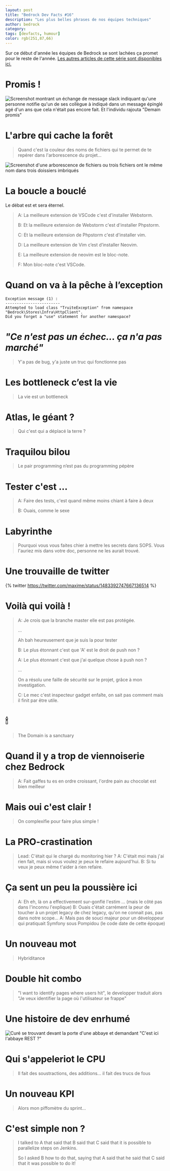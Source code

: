 ```yaml
---
layout: post
title: "Bedrock Dev Facts #16"
description: "Les plus belles phrases de nos équipes techniques"
author: bedrock 
category: 
tags: [devfacts, humour]
color: rgb(251,87,66)
---
```


Sur ce début d'année les équipes de Bedrock se sont lachées ça promet pour le reste de l'année.
[Les autres articles de cette série sont disponibles ici.](/tags/#devfacts)

# Promis !

![Screenshot montrant un échange de message slack indiquant qu'une personne notifie qu'un de ses collègue à indiqué dans un message épinglé agé d'un ans que cela n'était pas encore fait. Et l'individu rajouta "Demain promis"](/images/posts/dev-facts-16/slack-screenshot.png)

# L'arbre qui cache la forêt

> Quand c'est la couleur des noms de fichiers qui te permet de te repérer dans l'arborescence du projet… 

![Screenshot d'une arborescence de fichiers ou trois fichiers ont le même nom dans trois doissiers imbriqués](/images/posts/dev-facts-16/arbo-fichiers.png)

# La boucle a bouclé

Le débat est et sera éternel.

> A: La meilleure extension de VSCode c'est d'installer Webstorm.
> 
> B: Et la meilleure extension de Webstorm c'est d'installer Phpstorm.
> 
> C: Et la meilleure extension de Phpstorm c'est d'installer vim.
> 
> D: La meilleure extension de Vim c’est d’installer Neovim.
> 
> E: La meilleure extension de neovim est le bloc-note.
> 
> F: Mon bloc-note c'est VSCode.

# Quand on va à la pêche à l’exception

```
Exception message (1) :
------------------------
Attempted to load class "TruiteException" from namespace "Bedrock\Stores\Infra\HttpClient".
Did you forget a "use" statement for another namespace?
```

# _"Ce n'est pas un échec... ça n'a pas marché"_

> Y'a pas de bug, y'a juste un truc qui fonctionne pas

# Les bottleneck c’est la vie

> La vie est un bottleneck

# Atlas, le géant ? 

> Qui c'est qui a déplacé la terre ?

# Traquilou bilou

> Le pair programming n’est pas du programming pépère

# Tester c'est ...

> A: Faire des tests, c'est quand même moins chiant à faire à deux
>
> B: Ouais, comme le sexe

# Labyrinthe

> Pourquoi vous vous faites chier à mettre les secrets dans SOPS. 
> Vous l'auriez mis dans votre doc, personne ne les aurait trouvé.

# Une trouvaille de twitter

{% twitter https://twitter.com/maxime/status/1483392747667136514 %}

# Voilà qui voilà !

> A: Je crois que la branche master elle est pas protégée.
> 
> ...
> 
> Ah bah heureusement que je suis la pour tester
> 
> B: Le plus étonnant c'est que 'A' est le droit de push non ?
> 
> A: Le plus étonnant c'est que j'ai quelque chose à push non ? 
> 
> ...
>
> On a résolu une faille de sécurité sur le projet, grâce à mon investigation.
> 
> C: Le mec c'est inspecteur gadget enfaîte, on sait pas comment mais il finit par être utile. 

# 🕯

> The Domain is a sanctuary

# Quand il y a trop de viennoiserie chez Bedrock

> A: Fait gaffes tu es en ordre croissant, l'ordre pain au chocolat est bien meilleur

# Mais oui c'est clair !

> On complexifie pour faire plus simple !

# La PRO-crastination

> Lead: C'était qui le chargé du monitoring hier ?
> A: C'était moi mais j'ai rien fait, mais si vous voulez je peux le refaire aujourd'hui.
> B: Si tu veux je peux même t'aider à rien refaire.

# Ça sent un peu la poussière ici

> A: Eh eh, là on a effectivement sur-gonflé l'estim ... (mais le côté pas dans l'inconnu l'explique)
> B: Ouais c'était carrément la peur de toucher à un projet legacy de chez legacy, qu'on ne connait pas, pas dans notre scope...
> A: Mais pas de souci majeur pour un développeur qui pratiquait Symfony sous Pompidou (le code date de cette époque)

# Un nouveau mot

> Hybriditance

# Double hit combo

> "I want to identify pages where users hit", le developper traduit alors "Je veux identifier la page où l'utilisateur se frappe"

# Une histoire de dev enrhumé

![Curé se trouvant devant la porte d'une abbaye et demandant "C'est ici l'abbaye REST ?"](/images/posts/dev-facts-16/abbaye-rest.jpeg)

# Qui s'appeleriot le CPU

> Il fait des soustractions, des additions... il fait des trucs de fous

# Un nouveau KPI

> Alors mon piffomètre du sprint…

# C'est simple non ? 

> I talked to A that said that B said that C said that it is possible to parallelize steps on Jenkins.
> 
> So I asked B how to do that, saying that A said that he said that C said that it was possible to do it!
